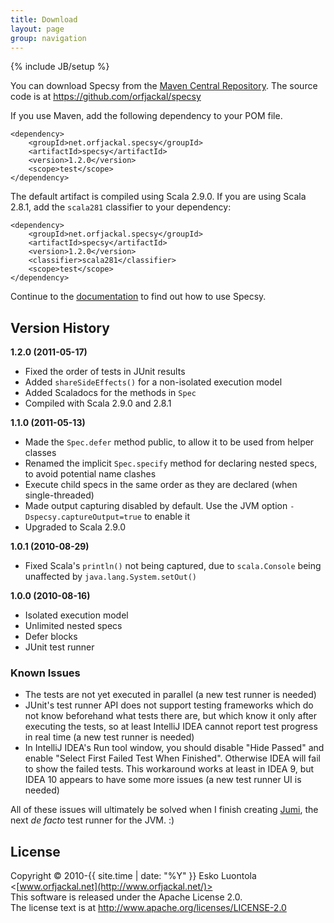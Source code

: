```yaml
---
title: Download
layout: page
group: navigation
---
```

{% include JB/setup %}

You can download Specsy from the [Maven Central Repository](http://repo1.maven.org/maven2/net/orfjackal/specsy/specsy/). The source code is at <https://github.com/orfjackal/specsy>

If you use Maven, add the following dependency to your POM file.

    <dependency>
        <groupId>net.orfjackal.specsy</groupId>
        <artifactId>specsy</artifactId>
        <version>1.2.0</version>
        <scope>test</scope>
    </dependency>

The default artifact is compiled using Scala 2.9.0. If you are using Scala 2.8.1, add the `scala281` classifier to your dependency:

    <dependency>
        <groupId>net.orfjackal.specsy</groupId>
        <artifactId>specsy</artifactId>
        <version>1.2.0</version>
        <classifier>scala281</classifier>
        <scope>test</scope>
    </dependency>

Continue to the [documentation](documentation.html) to find out how to use Specsy.


Version History
---------------

**1.2.0 (2011-05-17)**

- Fixed the order of tests in JUnit results
- Added `shareSideEffects()` for a non-isolated execution model
- Added Scaladocs for the methods in `Spec`
- Compiled with Scala 2.9.0 and 2.8.1

**1.1.0 (2011-05-13)**

- Made the `Spec.defer` method public, to allow it to be used from helper classes
- Renamed the implicit `Spec.specify` method for declaring nested specs, to avoid potential name clashes
- Execute child specs in the same order as they are declared (when single-threaded)
- Made output capturing disabled by default. Use the JVM option `-Dspecsy.captureOutput=true` to enable it
- Upgraded to Scala 2.9.0

**1.0.1 (2010-08-29)**

- Fixed Scala's `println()` not being captured, due to `scala.Console` being unaffected by `java.lang.System.setOut()`

**1.0.0 (2010-08-16)**

- Isolated execution model
- Unlimited nested specs
- Defer blocks
- JUnit test runner


### Known Issues

- The tests are not yet executed in parallel (a new test runner is needed)
- JUnit's test runner API does not support testing frameworks which do not know beforehand what tests there are, but which know it only after executing the tests, so at least IntelliJ IDEA cannot report test progress in real time (a new test runner is needed)
- In IntelliJ IDEA's Run tool window, you should disable "Hide Passed" and enable "Select First Failed Test When Finished". Otherwise IDEA will fail to show the failed tests. This workaround works at least in IDEA 9, but IDEA 10 appears to have some more issues (a new test runner UI is needed)

All of these issues will ultimately be solved when I finish creating [Jumi](http://jumi.fi/), the next *de facto* test runner for the JVM. :)


License
-------

Copyright © 2010-{{ site.time | date: "%Y" }} Esko Luontola <[www.orfjackal.net](http://www.orfjackal.net/)>  
This software is released under the Apache License 2.0.  
The license text is at <http://www.apache.org/licenses/LICENSE-2.0>
